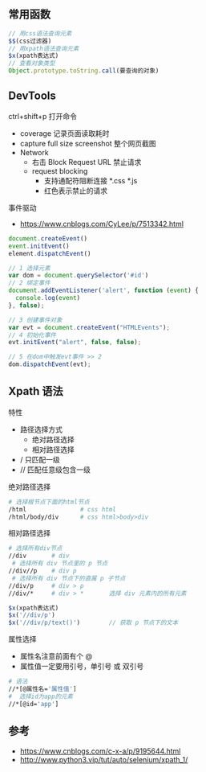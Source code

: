 ## 常用函数
```js
// 用css语法查询元素
$$(css过滤器)
// 用xpath语法查询元素
$x(xpath表达式)
// 查看对象类型
Object.prototype.toString.call(要查询的对象)

```

## DevTools
ctrl+shift+p 打开命令
+ coverage 记录页面读取耗时
+ capture full size screenshot 整个网页截图
+ Network
  + 右击 Block Request URL 禁止请求
  + request blocking
    + 支持通配符阻断连接 *.css *.js
    + 红色表示禁止的请求



事件驱动
+ https://www.cnblogs.com/CyLee/p/7513342.html
```js
document.createEvent()
event.initEvent()
element.dispatchEvent()

// 1 选择元素
var dom = document.querySelector('#id')
// 2 绑定事件
document.addEventListener('alert', function (event) {
  console.log(event)
}, false);

// 3 创建事件对象
var evt = document.createEvent("HTMLEvents");
// 4 初始化事件
evt.initEvent("alert", false, false);

// 5 在dom中触发evt事件 >> 2
dom.dispatchEvent(evt);

```



## Xpath 语法
特性
+ 路径选择方式
  + 绝对路径选择
  + 相对路径选择
+ / 只匹配一级
+ // 匹配任意级包含一级

绝对路径选择
```bash
# 选择根节点下面的html节点
/html               # css html
/html/body/div      # css html>body>div
```

相对路径选择
```bash
# 选择所有div节点
//div       # div
 # 选择所有 div 节点里的 p 节点
//div//p    # div p
 # 选择所有 div 节点下的直属 p 子节点
//div/p     # div > p
//div/*     # div > *       选择 div 元素内的所有元素
```

```js
$x(xpath表达式)
$x('//div/p')
$x('//div/p/text()')        // 获取 p 节点下的文本


```



属性选择
+ 属性名注意前面有个 @
+ 属性值一定要用引号，单引号 或 双引号
```bash
# 语法
//*[@属性名='属性值']
#  选择id为app的元素
//*[@id='app']

 ```




 ## 参考
 + https://www.cnblogs.com/c-x-a/p/9195644.html
 + http://www.python3.vip/tut/auto/selenium/xpath_1/
